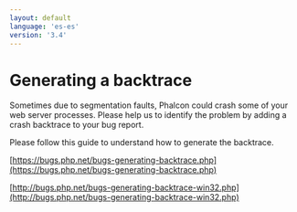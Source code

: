 ```yaml
---
layout: default
language: 'es-es'
version: '3.4'
---
```

# Generating a backtrace

Sometimes due to segmentation faults, Phalcon could crash some of your web server processes. Please help us to identify the problem by adding a crash backtrace to your bug report.

Please follow this guide to understand how to generate the backtrace.

[https://bugs.php.net/bugs-generating-backtrace.php](https://bugs.php.net/bugs-generating-backtrace.php)

[http://bugs.php.net/bugs-generating-backtrace-win32.php](http://bugs.php.net/bugs-generating-backtrace-win32.php)

